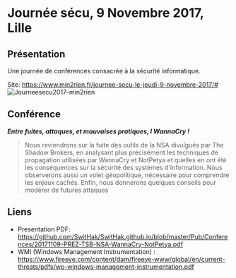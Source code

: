 # Journée sécu, 9 Novembre 2017, Lille

## Présentation
Une journée de conférences consacrée à la sécurité informatique.

Site: https://www.min2rien.fr/journee-secu-le-jeudi-9-novembre-2017/#
![Journeesecu2017-min2rien](https://www.min2rien.fr/wp-content/uploads/2017/09/Affiche-MIn2RIEN_Secu_2017.png "Affiche Journée Sécu 2017 Min2Rien")

## Conférence
***Entre fuites, attaques, et mauvaises pratiques, I WannaCry !*** 

> Nous reviendrons sur la fuite des outils de la NSA divulgués par The Shadow Brokers, en analysant plus précisément les techniques de propagation utilisées par WannaCry et NotPetya et quelles en ont été les conséquences sur la sécurité des systèmes d'information. Nous observerons aussi un volet géopolitique, nécessaire pour comprendre les enjeux cachés. Enfin, nous donnerons quelques conseils pour modérer de futures attaques

## Liens
- Presentation PDF: https://github.com/SwitHak/SwitHak.github.io/blob/master/Pub/Conferences/20171109-PREZ-TSB-NSA-WannaCry-NotPetya.pdf
- WMI (Windows Management Instrumentation) : https://www.fireeye.com/content/dam/fireeye-www/global/en/current-threats/pdfs/wp-windows-management-instrumentation.pdf
